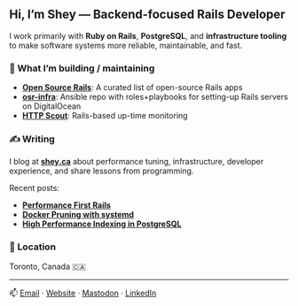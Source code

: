 ## Hi, I’m Shey — Backend-focused Rails Developer

I work primarily with **Ruby on Rails**, **PostgreSQL**, and **infrastructure tooling** to make software systems more reliable, maintainable, and fast.

### 🔧 What I’m building / maintaining
- [**Open Source Rails**](https://github.com/shey/opensourcerails.dev): A curated list of open-source Rails apps
- [**osr-infra**](https://github.com/shey/osr-infra): Ansible repo with roles+playbooks for setting-up Rails servers on DigitalOcean
- [**HTTP Scout**](https://httpscout.io): Rails-based up-time monitoring

### ✍️ Writing
I blog at [**shey.ca**](https://shey.ca) about performance tuning, infrastructure, developer experience, and share lessons from programming.

Recent posts:
- [**Performance First Rails**](https://shey.ca/2025/06/07/performance-first-rails-lessons-from-production.html)
- [**Docker Pruning with systemd**](https://shey.ca/2025/04/10/daily-docker-prune-with-systemd.html)
- [**High Performance Indexing in PostgreSQL**](https://shey.ca/2024/04/09/high-performance-indexing-in-postgresql.html)

### 📍 Location
Toronto, Canada  🇨🇦

---

📫 [Email](mailto:me@shey.ca) · [Website](https://shey.ca) · [Mastodon](https://ruby.social/@shey) · [LinkedIn](https://www.linkedin.com/in/sheysewani/)
